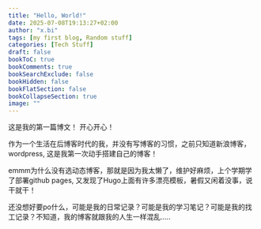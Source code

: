 ```yaml
---
title: "Hello, World!"
date: 2025-07-08T19:13:27+02:00
author: "x.bi"
tags: [my first blog, Random stuff]
categories: [Tech Stuff]
draft: false
bookToC: true
bookComments: true
bookSearchExclude: false
bookHidden: false
bookFlatSection: false
bookCollapseSection: true
image: ""
---
```


这是我的第一篇博文！ 开心开心！

作为一个生活在后博客时代的我，并没有写博客的习惯，之前只知道新浪博客，wordpress, 这是我第一次动手搭建自己的博客！

emmm为什么没有选动态博客，那就是因为我太懒了，维护好麻烦，上个学期学了部署github pages, 又发现了Hugo上面有许多漂亮模板，暑假又闲着没事，说干就干！

还没想好要po什么，可能是我的日常记录？可能是我的学习笔记？可能是我的找工记录？不知道，我的博客就跟我的人生一样混乱.....
